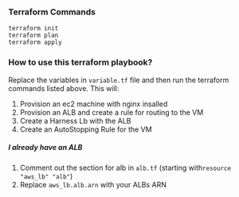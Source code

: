### Terraform Commands
```shell
terraform init
terraform plan
terraform apply
```

### How to use this terraform playbook?
Replace the variables in `variable.tf` file and then run the terraform commands listed above. This will:
1. Provision an ec2 machine with nginx insalled
2. Provision an ALB and create a rule for routing to the VM
3. Create a Harness Lb with the ALB
4. Create an AutoStopping Rule for the VM

##### I already have an ALB
1. Comment out the section for alb in `alb.tf` (starting with`resource "aws_lb" "alb"`)
2. Replace `aws_lb.alb.arn` with your ALBs ARN